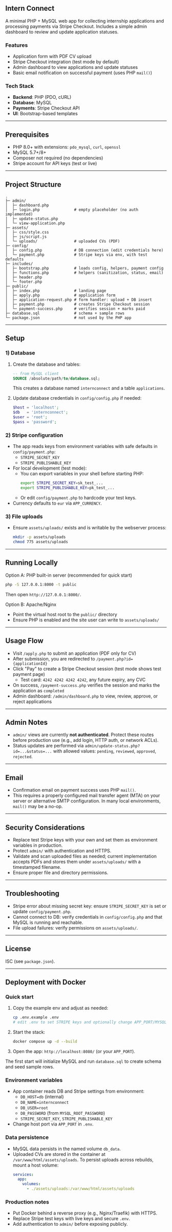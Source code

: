 ## Intern Connect

A minimal PHP + MySQL web app for collecting internship applications and processing payments via Stripe Checkout. Includes a simple admin dashboard to review and update application statuses.

### Features
- Application form with PDF CV upload
- Stripe Checkout integration (test mode by default)
- Admin dashboard to view applications and update statuses
- Basic email notification on successful payment (uses PHP `mail()`)

### Tech Stack
- **Backend**: PHP (PDO, cURL)
- **Database**: MySQL
- **Payments**: Stripe Checkout API
- **UI**: Bootstrap-based templates

---

## Prerequisites
- PHP 8.0+ with extensions: `pdo_mysql`, `curl`, `openssl`
- MySQL 5.7+/8+
- Composer not required (no dependencies)
- Stripe account for API keys (test or live)

---

## Project Structure
```
.
├─ admin/
│  ├─ dashboard.php
│  ├─ login.php               # empty placeholder (no auth implemented)
│  ├─ update-status.php
│  └─ view-application.php
├─ assets/
│  ├─ css/style.css
│  ├─ js/script.js
│  └─ uploads/                # uploaded CVs (PDF)
├─ config/
│  ├─ config.php              # DB connection (edit credentials here)
│  └─ payment.php             # Stripe keys via env, with test defaults
├─ includes/
│  ├─ bootstrap.php           # loads config, helpers, payment config
│  ├─ functions.php           # helpers (sanitization, status, email)
│  ├─ header.php
│  └─ footer.php
├─ public/
│  ├─ index.php               # landing page
│  ├─ apply.php               # application form
│  ├─ application-request.php # form handler: upload + DB insert
│  ├─ payment.php             # creates Stripe Checkout session
│  └─ payment-success.php     # verifies session + marks paid
├─ database.sql               # schema + sample rows
└─ package.json               # not used by the PHP app
```

---

## Setup

### 1) Database
1. Create the database and tables:
   ```sql
   -- from MySQL client
   SOURCE /absolute/path/to/database.sql;
   ```
   This creates a database named `internconnect` and a table `applications`.

2. Update database credentials in `config/config.php` if needed:
   ```php
   $host = 'localhost';
   $db   = 'internconnect';
   $user = 'root';
   $pass = 'password';
   ```

### 2) Stripe configuration
- The app reads keys from environment variables with safe defaults in `config/payment.php`:
  - `STRIPE_SECRET_KEY`
  - `STRIPE_PUBLISHABLE_KEY`
- For local development (test mode):
  - You can export variables in your shell before starting PHP:
    ```bash
    export STRIPE_SECRET_KEY=sk_test_...
    export STRIPE_PUBLISHABLE_KEY=pk_test_...
    ```
  - Or edit `config/payment.php` to hardcode your test keys.
- Currency defaults to `eur` via `APP_CURRENCY`.

### 3) File uploads
- Ensure `assets/uploads/` exists and is writable by the webserver process:
  ```bash
  mkdir -p assets/uploads
  chmod 775 assets/uploads
  ```

---

## Running Locally

Option A: PHP built-in server (recommended for quick start)
```bash
php -S 127.0.0.1:8000 -t public
```
Then open `http://127.0.0.1:8000/`.

Option B: Apache/Nginx
- Point the virtual host root to the `public/` directory
- Ensure PHP is enabled and the site user can write to `assets/uploads/`

---

## Usage Flow
- Visit `/apply.php` to submit an application (PDF only for CV)
- After submission, you are redirected to `/payment.php?id={applicationId}`
- Click "Pay" to create a Stripe Checkout session (test mode shows test payment page)
  - Test card: `4242 4242 4242 4242`, any future expiry, any CVC
- On success, `/payment-success.php` verifies the session and marks the application as `completed`
- Admin dashboard: `/admin/dashboard.php` to view, review, approve, or reject applications

---

## Admin Notes
- `admin/` views are currently **not authenticated**. Protect these routes before production use (e.g., add login, HTTP auth, or network ACLs).
- Status updates are performed via `admin/update-status.php?id=...&status=...` with allowed values: `pending`, `reviewed`, `approved`, `rejected`.

---

## Email
- Confirmation email on payment success uses PHP `mail()`.
- This requires a properly configured mail transfer agent (MTA) on your server or alternative SMTP configuration. In many local environments, `mail()` may be a no-op.

---

## Security Considerations
- Replace test Stripe keys with your own and set them as environment variables in production.
- Protect `admin/` with authentication and HTTPS.
- Validate and scan uploaded files as needed; current implementation accepts PDFs and stores them under `assets/uploads/` with a timestamped filename.
- Ensure proper file and directory permissions.

---

## Troubleshooting
- Stripe error about missing secret key: ensure `STRIPE_SECRET_KEY` is set or update `config/payment.php`.
- Cannot connect to DB: verify credentials in `config/config.php` and that MySQL is running and reachable.
- File upload failures: verify permissions on `assets/uploads/`.

---

## License
ISC (see `package.json`).

---

## Deployment with Docker

### Quick start
1. Copy the example env and adjust as needed:
   ```bash
   cp .env.example .env
   # edit .env to set STRIPE keys and optionally change APP_PORT/MYSQL_ROOT_PASSWORD
   ```
2. Start the stack:
   ```bash
   docker compose up -d --build
   ```
3. Open the app: `http://localhost:8080/` (or your `APP_PORT`).

The first start will initialize MySQL and run `database.sql` to create schema and seed sample rows.

### Environment variables
- App container reads DB and Stripe settings from environment:
  - `DB_HOST=db` (internal)
  - `DB_NAME=internconnect`
  - `DB_USER=root`
  - `DB_PASSWORD` (from `MYSQL_ROOT_PASSWORD`)
  - `STRIPE_SECRET_KEY`, `STRIPE_PUBLISHABLE_KEY`
- Change host port via `APP_PORT` in `.env`.

### Data persistence
- MySQL data persists in the named volume `db_data`.
- Uploaded CVs are stored in the container at `/var/www/html/assets/uploads`. To persist uploads across rebuilds, mount a host volume:
  ```yaml
  services:
    app:
      volumes:
        - ./assets/uploads:/var/www/html/assets/uploads
  ```

### Production notes
- Put Docker behind a reverse proxy (e.g., Nginx/Traefik) with HTTPS.
- Replace Stripe test keys with live keys and secure `.env`.
- Add authentication to `admin/` before exposing publicly.